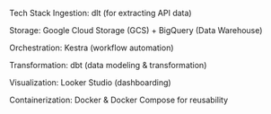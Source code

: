 Tech Stack
Ingestion: dlt (for extracting API data)

Storage: Google Cloud Storage (GCS) + BigQuery (Data Warehouse)

Orchestration: Kestra (workflow automation)

Transformation: dbt (data modeling & transformation)

Visualization: Looker Studio (dashboarding)

Containerization: Docker & Docker Compose for reusability